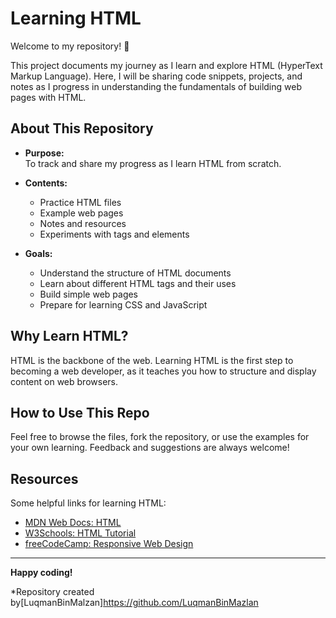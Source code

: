 # Learning HTML

Welcome to my repository! 👋

This project documents my journey as I learn and explore HTML (HyperText Markup Language). Here, I will be sharing code snippets, projects, and notes as I progress in understanding the fundamentals of building web pages with HTML.

## About This Repository

- **Purpose:**  
  To track and share my progress as I learn HTML from scratch.

- **Contents:**  
  - Practice HTML files
  - Example web pages
  - Notes and resources
  - Experiments with tags and elements

- **Goals:**  
  - Understand the structure of HTML documents
  - Learn about different HTML tags and their uses
  - Build simple web pages
  - Prepare for learning CSS and JavaScript

## Why Learn HTML?

HTML is the backbone of the web. Learning HTML is the first step to becoming a web developer, as it teaches you how to structure and display content on web browsers.

## How to Use This Repo

Feel free to browse the files, fork the repository, or use the examples for your own learning. Feedback and suggestions are always welcome!

## Resources

Some helpful links for learning HTML:
- [MDN Web Docs: HTML](https://developer.mozilla.org/en-US/docs/Web/HTML)
- [W3Schools: HTML Tutorial](https://www.w3schools.com/html/)
- [freeCodeCamp: Responsive Web Design](https://www.freecodecamp.org/learn/)

---

**Happy coding!**

*Repository created by[LuqmanBinMalzan]https://github.com/LuqmanBinMazlan
